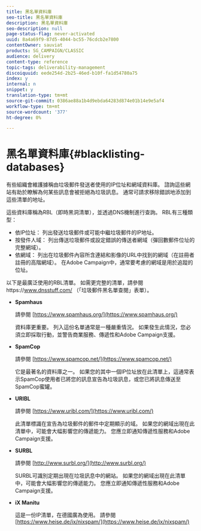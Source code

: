 ```yaml
---
title: 黑名單資料庫
seo-title: 黑名單資料庫
description: 黑名單資料庫
seo-description: null
page-status-flag: never-activated
uuid: 8a4a69f9-87d5-4044-bc55-76cdcb2e7800
contentOwner: sauviat
products: SG_CAMPAIGN/CLASSIC
audience: delivery
content-type: reference
topic-tags: deliverability-management
discoiquuid: eede254d-2b25-46ed-b10f-fa1d54780a75
index: y
internal: n
snippet: y
translation-type: tm+mt
source-git-commit: 0386ae88a1b4d9ebda64283d874e01b14e9e5af4
workflow-type: tm+mt
source-wordcount: '377'
ht-degree: 0%

---
```



# 黑名單資料庫{#blacklisting-databases}

有些組織會維護據稱由垃圾郵件發送者使用的IP位址和網域資料庫。 諮詢這些網站有助於瞭解為何某些訊息會被拒絕為垃圾訊息。 通常可請求移除錯誤地添加到這些清單的地址。

這些資料庫稱為RBL（即時黑洞清單），並透過DNS機制進行查詢。 RBL有三種類型：

* 依IP位址： 列出發送垃圾郵件或可能中繼垃圾郵件的IP地址。
* 按發件人域： 列出傳送垃圾郵件或設定錯誤的傳送者網域（彈回數郵件位址的完整網域）。
* 依網域： 列出在垃圾郵件內容所含連結和影像的URL中找到的網域（在註冊者註冊的高階網域）。 在Adobe Campaign中，通常要考慮的網域是用於追蹤的位址。

以下是最廣泛使用的RBL清單。 如需更完整的清單，請參閱https://www.dnsstuff.com/ [](https://tools.dnsstuff.com/) （「垃圾郵件黑名單查閱」表單）。

* **Spamhaus**

   請參閱 [https://www.spamhaus.org/](https://www.spamhaus.org/)

   資料庫更重要。 列入這份名單通常是一種嚴重情況。 如果發生此情況，您必須立即採取行動，並警告商業服務、傳遞性和Adobe Campaign支援。

* **SpamCop**

   請參閱 [https://www.spamcop.net/](https://www.spamcop.net/)

   它是最著名的資料庫之一。 如果您的其中一個IP位址放在此清單上，這通常表示SpamCop使用者已將您的訊息宣告為垃圾訊息，或您已將訊息傳送至SpamCop蜜罐。

* **URIBL**

   請參閱 [https://www.uribl.com/](https://www.uribl.com/)

   此清單標識在宣告為垃圾郵件的郵件中定期顯示的域。 如果您的網域出現在此清單中，可能會大幅影響您的傳遞能力。 您應立即通知傳遞性服務和Adobe Campaign支援。

* **SURBL**

   請參閱 [http://www.surbl.org/](http://www.surbl.org/)

   SURBL可識別定期出現在垃圾訊息中的網站。 如果您的網域出現在此清單中，可能會大幅影響您的傳遞能力。 您應立即通知傳遞性服務和Adobe Campaign支援。

* **iX Manitu**

   這是一份IP清單，在德國廣為使用。 請參閱 [https://www.heise.de/ix/nixspam/](https://www.heise.de/ix/nixspam/)

<!--* SORBS

  [https://www.nl.sorbs.net](https://www.nl.sorbs.net) compiles a list of IP addresses that are reputed to be dynamic IP address (i.e. attributed temporarily to ISP subscribers) or "open relay" addresses. Certain domains check whether the IP address of a sender is not listed on this site before accepting email. Checking the IP addresses on this site can prove useful.-->